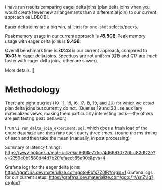I have run results comparing eager delta joins (plan delta joins when you would create fewer new arrangements than a differential join) to our current approach on LDBC BI.

Eager delta joins are a big win, at least for one-shot selects/peeks.

Peak memory usage in our current approach is **45.5GB**. Peak memory usage with eager delta joins is **9.4GB**.

Overall benchmark time is **20:43** in our current approach, compared to **10:03** in eager delta joins. Speedups are not uniform (Q15 and Q17 are _much_ faster with eager delta joins; other are slower).

More details. 🧵

# Methodology

There are eight queries (10, 11, 15, 16, 17, 18, 19, and 20) for which we _could_ plan delta joins but currently do not. (Queries 19 and 20 use auxiliary materialized views, making them particularly interesting tests---the others are just testing peak behavior.)

I run `\i run_delta_join_experiment.sql`, which does a fresh load of the entire database and then runs each query three times. I round the ms timing of each and then take the mean (manually, in post processing)

Summary of latency timings: https://www.notion.so/materialize/aa6608e725c74d6993072dfcc82df22e?v=2359e0b9580d44d7b20fefaecb85e90e&pvs=4

Grafana logs for the eager delta joins: https://grafana.dev.materialize.com/goto/Pbfs7ZDIR?orgId=1
Grafana logs for our current setup: https://grafana.dev.materialize.com/goto/1tVsnZvIg?orgId=1

